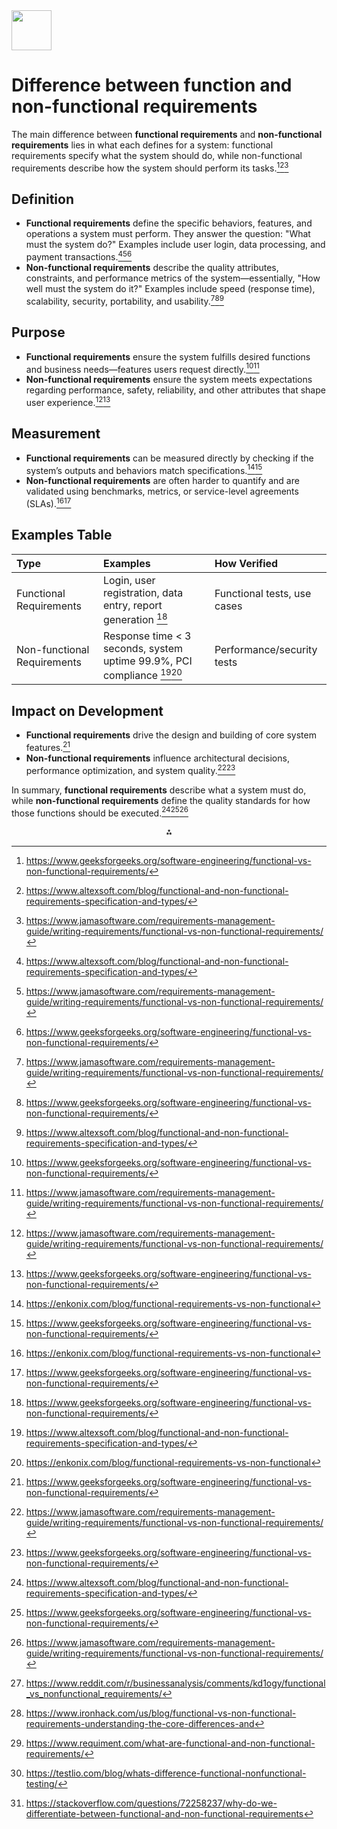 <img src="https://r2cdn.perplexity.ai/pplx-full-logo-primary-dark%402x.png" style="height:64px;margin-right:32px"/>

# Difference between function and non-functional requirements

The main difference between **functional requirements** and **non-functional requirements** lies in what each defines for a system: functional requirements specify what the system should do, while non-functional requirements describe how the system should perform its tasks.[^1][^3][^4]

## Definition

- **Functional requirements** define the specific behaviors, features, and operations a system must perform. They answer the question: "What must the system do?" Examples include user login, data processing, and payment transactions.[^3][^4][^1]
- **Non-functional requirements** describe the quality attributes, constraints, and performance metrics of the system—essentially, "How well must the system do it?" Examples include speed (response time), scalability, security, portability, and usability.[^4][^1][^3]


## Purpose

- **Functional requirements** ensure the system fulfills desired functions and business needs—features users request directly.[^1][^4]
- **Non-functional requirements** ensure the system meets expectations regarding performance, safety, reliability, and other attributes that shape user experience.[^4][^1]


## Measurement

- **Functional requirements** can be measured directly by checking if the system’s outputs and behaviors match specifications.[^5][^1]
- **Non-functional requirements** are often harder to quantify and are validated using benchmarks, metrics, or service-level agreements (SLAs).[^5][^1]


## Examples Table

| Type | Examples | How Verified |
| :-- | :-- | :-- |
| Functional Requirements | Login, user registration, data entry, report generation [^1] | Functional tests, use cases |
| Non-functional Requirements | Response time < 3 seconds, system uptime 99.9%, PCI compliance [^3][^5] | Performance/security tests |

## Impact on Development

- **Functional requirements** drive the design and building of core system features.[^1]
- **Non-functional requirements** influence architectural decisions, performance optimization, and system quality.[^4][^1]

In summary, **functional requirements** describe what a system must do, while **non-functional requirements** define the quality standards for how those functions should be executed.[^3][^1][^4]
<span style="display:none">[^2][^6][^7][^8][^9]</span>

<div style="text-align: center">⁂</div>

[^1]: https://www.geeksforgeeks.org/software-engineering/functional-vs-non-functional-requirements/

[^2]: https://www.reddit.com/r/businessanalysis/comments/kd1ogy/functional_vs_nonfunctional_requirements/

[^3]: https://www.altexsoft.com/blog/functional-and-non-functional-requirements-specification-and-types/

[^4]: https://www.jamasoftware.com/requirements-management-guide/writing-requirements/functional-vs-non-functional-requirements/

[^5]: https://enkonix.com/blog/functional-requirements-vs-non-functional

[^6]: https://www.ironhack.com/us/blog/functional-vs-non-functional-requirements-understanding-the-core-differences-and

[^7]: https://www.requiment.com/what-are-functional-and-non-functional-requirements/

[^8]: https://testlio.com/blog/whats-difference-functional-nonfunctional-testing/

[^9]: https://stackoverflow.com/questions/72258237/why-do-we-differentiate-between-functional-and-non-functional-requirements

